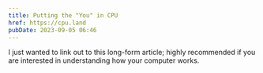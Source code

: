 ```yaml
---
title: Putting the "You" in CPU
href: https://cpu.land
pubDate: 2023-09-05 06:46
---
```


I just wanted to link out to this long-form article; highly recommended if you are interested in understanding how your computer works.
